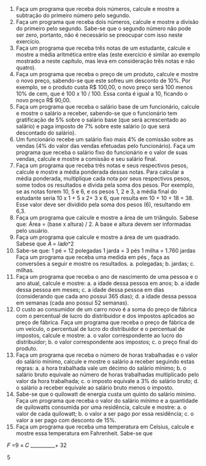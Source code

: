 1. Faça um programa que receba dois números, calcule e mostre a
subtração do primeiro número pelo segundo.
2. Faça um programa que receba dois números, calcule e mostre a divisão
do primeiro pelo segundo. Sabe-se que o segundo número não pode ser
zero, portanto, não é necessário se preocupar com isso neste exercício.
3. Faça um programa que receba três notas de um estudante, calcule e
mostre a média aritmética entre elas (este exercício é similar ao exemplo
mostrado a neste capítulo, mas leva em consideração três notas e não
quatro).
4. Faça um programa que receba o preço de um produto, calcule e mostre
o novo preço, sabendo-se que este sofreu um desconto de 10%. Por
exemplo, se o produto custa R$ 100,00, o novo preço será 100 menos
10% de cem, que é 100 x 10 / 100. Essa conta é igual a 10, ficando o
novo preço R$ 90,00.
5. Faça um programa que receba o salário base de um funcionário, calcule
e mostre o salário a receber, sabendo-se que o funcionário tem
gratificação de 5% sobre o salário base (que será acrescentado ao
salário) e paga imposto de 7% sobre este salário (o que será
descontado do salário).
6. Um funcionário recebe um salário fixo mais 4% de comissão sobre as
vendas (4% do valor das vendas efetuadas pelo funcionário). Faça um
programa que receba o salário fixo do funcionário e o valor de suas
vendas, calcule e mostre a comissão e seu salário final.
7. Faça um programa que receba três notas e seus respectivos pesos,
calcule e mostre a média ponderada dessas notas. Para calcular a
média ponderada, multiplique cada nota por seus respectivos pesos,
some todos os resultados e divida pela soma dos pesos. Por exemplo,
se as notas forem 10, 5 e 6, e os pesos 1, 2 e 3, a média final do
estudante seria 10 x 1 + 5 x 2+ 3 x 6, que resulta em 10 + 10 + 18 = 38.
Esse valor deve ser dividido pela soma dos pesos (6), resultando em
6,3.
8. Faça um programa que calcule e mostre a área de um triângulo. Sabese que: Área = (base x altura) / 2. A base e altura devem ser informadas
pelo usuário.
9. Faça um programa que calcule e mostre a área de um quadrado. Sabese que
𝐴 = 𝑙𝑎𝑑𝑜^2
10. Sabe-se que:
1 pé = 12 polegadas
1 jarda = 3 pés
1 milha = 1.760 jardas
Faça um programa que receba uma medida em pés , faça as
conversões a seguir e mostre os resultados.
a. polegadas;
b. jardas;
c. milhas.
11. Faça um programa que receba o ano de nascimento de uma pessoa e o
ano atual, calcule e mostre:
a. a idade dessa pessoa em anos;
b. a idade dessa pessoa em meses;
c. a idade dessa pessoa em dias (considerando que cada ano
possui 365 dias);
d. a idade dessa pessoa em semanas (cada ano possui 52
semanas).
12. O custo ao consumidor de um carro novo é a soma do preço de fábrica
com o percentual de lucro do distribuidor e dos impostos aplicados ao
preço de fábrica. Faça um programa que receba o preço de fábrica de
um veículo, o percentual de lucro do distribuidor e o percentual de
impostos, calcule e mostre:
a. o valor correspondente ao lucro do distribuidor;
b. o valor correspondente aos impostos;
c. o preço final do produto.
13. Faça um programa que receba o número de horas trabalhadas e o valor
do salário mínimo, calcule e mostre o salário a receber seguindo estas
regras:
a. a hora trabalhada vale um décimo do salário mínimo;
b. o salário bruto equivale ao número de horas trabalhadas
multiplicado pelo valor da hora trabalhada;
c. o imposto equivale a 3% do salário bruto;
d. o salário a receber equivale ao salário bruto menos o imposto.
14. Sabe-se que o quilowatt de energia custa um quinto do salário mínimo.
Faça um programa que receba o valor do salário mínimo e a quantidade
de quilowatts consumida por uma residência, calcule e mostre:
a. o valor de cada quilowatt;
b. o valor a ser pago por essa residência;
c. o valor a ser pago com desconto de 15%.
15. Faça um programa que receba uma temperatura em Celsius, calcule e
mostre essa temperatura em Fahrenheit. Sabe-se que

𝐹 =9 × 𝐶
__________+ 32
          
   5
    
